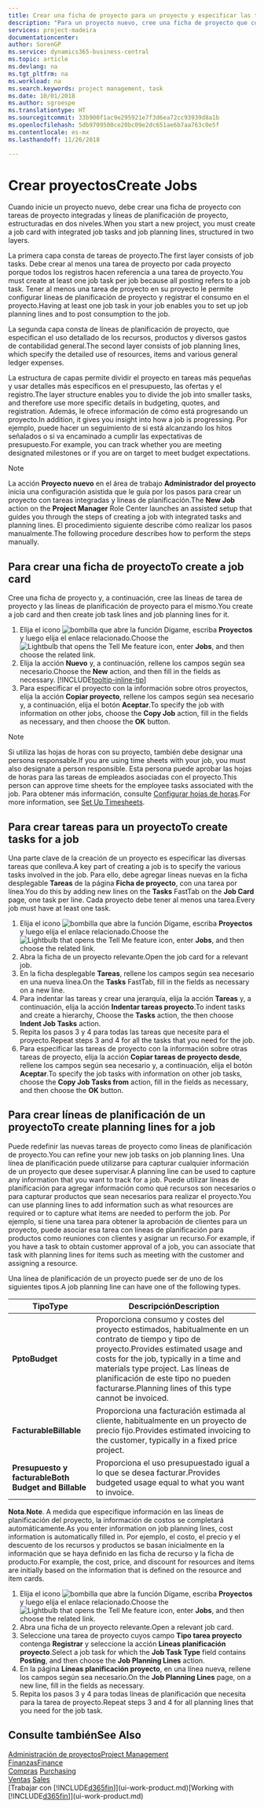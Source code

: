 ```yaml
---
title: Crear una ficha de proyecto para un proyecto y especificar las tareas | Documentos de Microsoft
description: "Para un proyecto nuevo, cree una ficha de proyecto que contenga tareas y líneas de planificación, como ayuda para administrar el progreso y los presupuestos."
services: project-madeira
documentationcenter: 
author: SorenGP
ms.service: dynamics365-business-central
ms.topic: article
ms.devlang: na
ms.tgt_pltfrm: na
ms.workload: na
ms.search.keywords: project management, task
ms.date: 10/01/2018
ms.author: sgroespe
ms.translationtype: HT
ms.sourcegitcommit: 33b900f1ac9e295921e7f3d6ea72cc93939d8a1b
ms.openlocfilehash: 5db9709500ce20bc09e2dc651ae6b7aa763c0e5f
ms.contentlocale: es-mx
ms.lasthandoff: 11/26/2018

---
```

# <a name="create-jobs"></a><span data-ttu-id="4c9f1-103">Crear proyectos</span><span class="sxs-lookup"><span data-stu-id="4c9f1-103">Create Jobs</span></span>
<span data-ttu-id="4c9f1-104">Cuando inicie un proyecto nuevo, debe crear una ficha de proyecto con tareas de proyecto integradas y líneas de planificación de proyecto, estructuradas en dos niveles.</span><span class="sxs-lookup"><span data-stu-id="4c9f1-104">When you start a new project, you must create a job card with integrated job tasks and job planning lines, structured in two layers.</span></span>  

<span data-ttu-id="4c9f1-105">La primera capa consta de tareas de proyecto.</span><span class="sxs-lookup"><span data-stu-id="4c9f1-105">The first layer consists of job tasks.</span></span> <span data-ttu-id="4c9f1-106">Debe crear al menos una tarea de proyecto por cada proyecto porque todos los registros hacen referencia a una tarea de proyecto.</span><span class="sxs-lookup"><span data-stu-id="4c9f1-106">You must create at least one job task per job because all posting refers to a job task.</span></span> <span data-ttu-id="4c9f1-107">Tener al menos una tarea de proyecto en su proyecto le permite configurar líneas de planificación de proyecto y registrar el consumo en el proyecto.</span><span class="sxs-lookup"><span data-stu-id="4c9f1-107">Having at least one job task in your job enables you to set up job planning lines and to post consumption to the job.</span></span>

<span data-ttu-id="4c9f1-108">La segunda capa consta de líneas de planificación de proyecto, que especifican el uso detallado de los recursos, productos y diversos gastos de contabilidad general.</span><span class="sxs-lookup"><span data-stu-id="4c9f1-108">The second layer consists of job planning lines, which specify the detailed use of resources, items and various general ledger expenses.</span></span>

<span data-ttu-id="4c9f1-109">La estructura de capas permite dividir el proyecto en tareas más pequeñas y usar detalles más específicos en el presupuesto, las ofertas y el registro.</span><span class="sxs-lookup"><span data-stu-id="4c9f1-109">The layer structure enables you to divide the job into smaller tasks, and therefore use more specific details in budgeting, quotes, and registration.</span></span> <span data-ttu-id="4c9f1-110">Además, le ofrece información de cómo está progresando un proyecto.</span><span class="sxs-lookup"><span data-stu-id="4c9f1-110">In addition, it gives you insight into how a job is progressing.</span></span> <span data-ttu-id="4c9f1-111">Por ejemplo, puede hacer un seguimiento de si está alcanzando los hitos señalados o si va encaminado a cumplir las expectativas de presupuesto.</span><span class="sxs-lookup"><span data-stu-id="4c9f1-111">For example, you can track whether you are meeting designated milestones or if you are on target to meet budget expectations.</span></span>

> [!NOTE]  
>   <span data-ttu-id="4c9f1-112">La acción **Proyecto nuevo** en el área de trabajo **Administrador del proyecto** inicia una configuración asistida que le guía por los pasos para crear un proyecto con tareas integradas y líneas de planificación.</span><span class="sxs-lookup"><span data-stu-id="4c9f1-112">The **New Job** action on the **Project Manager** Role Center launches an assisted setup that guides you through the steps of creating a job with integrated tasks and planning lines.</span></span> <span data-ttu-id="4c9f1-113">El procedimiento siguiente describe cómo realizar los pasos manualmente.</span><span class="sxs-lookup"><span data-stu-id="4c9f1-113">The following procedure describes how to perform the steps manually.</span></span>

## <a name="to-create-a-job-card"></a><span data-ttu-id="4c9f1-114">Para crear una ficha de proyecto</span><span class="sxs-lookup"><span data-stu-id="4c9f1-114">To create a job card</span></span>
<span data-ttu-id="4c9f1-115">Cree una ficha de proyecto y, a continuación, cree las líneas de tarea de proyecto y las líneas de planificación de proyecto para el mismo.</span><span class="sxs-lookup"><span data-stu-id="4c9f1-115">You create a job card and then create job task lines and job planning lines for it.</span></span>

1. <span data-ttu-id="4c9f1-116">Elija el icono ![bombilla que abre la función Dígame](media/ui-search/search_small.png "Dígame que desea hacer"), escriba **Proyectos** y luego elija el enlace relacionado.</span><span class="sxs-lookup"><span data-stu-id="4c9f1-116">Choose the ![Lightbulb that opens the Tell Me feature](media/ui-search/search_small.png "Tell me what you want to do") icon, enter **Jobs**, and then choose the related link.</span></span>  
2. <span data-ttu-id="4c9f1-117">Elija la acción **Nuevo** y, a continuación, rellene los campos según sea necesario.</span><span class="sxs-lookup"><span data-stu-id="4c9f1-117">Choose the **New** action, and then fill in the fields as necessary.</span></span> [!INCLUDE[tooltip-inline-tip](includes/tooltip-inline-tip_md.md)]
3. <span data-ttu-id="4c9f1-118">Para especificar el proyecto con la información sobre otros proyectos, elija la acción **Copiar proyecto**, rellene los campos según sea necesario y, a continuación, elija el botón **Aceptar**.</span><span class="sxs-lookup"><span data-stu-id="4c9f1-118">To specify the job with information on other jobs, choose the **Copy Job** action, fill in the fields as necessary, and then choose the **OK** button.</span></span>

> [!NOTE]  
>   <span data-ttu-id="4c9f1-119">Si utiliza las hojas de horas con su proyecto, también debe designar una persona responsable.</span><span class="sxs-lookup"><span data-stu-id="4c9f1-119">If you are using time sheets with your job, you must also designate a person responsible.</span></span> <span data-ttu-id="4c9f1-120">Esta persona puede aprobar las hojas de horas para las tareas de empleados asociadas con el proyecto.</span><span class="sxs-lookup"><span data-stu-id="4c9f1-120">This person can approve time sheets for the employee tasks associated with the job.</span></span> <span data-ttu-id="4c9f1-121">Para obtener más información, consulte [Configurar hojas de horas](projects-how-setup-time-sheets.md).</span><span class="sxs-lookup"><span data-stu-id="4c9f1-121">For more information, see [Set Up Timesheets](projects-how-setup-time-sheets.md).</span></span>

## <a name="to-create-tasks-for-a-job"></a><span data-ttu-id="4c9f1-122">Para crear tareas para un proyecto</span><span class="sxs-lookup"><span data-stu-id="4c9f1-122">To create tasks for a job</span></span>
<span data-ttu-id="4c9f1-123">Una parte clave de la creación de un proyecto es especificar las diversas tareas que conlleva.</span><span class="sxs-lookup"><span data-stu-id="4c9f1-123">A key part of creating a job is to specify the various tasks involved in the job.</span></span> <span data-ttu-id="4c9f1-124">Para ello, debe agregar líneas nuevas en la ficha desplegable **Tareas** de la página **Ficha de proyecto**, con una tarea por línea.</span><span class="sxs-lookup"><span data-stu-id="4c9f1-124">You do this by adding new lines on the **Tasks** FastTab on the **Job Card** page, one task per line.</span></span> <span data-ttu-id="4c9f1-125">Cada proyecto debe tener al menos una tarea.</span><span class="sxs-lookup"><span data-stu-id="4c9f1-125">Every job must have at least one task.</span></span>

1. <span data-ttu-id="4c9f1-126">Elija el icono ![bombilla que abre la función Dígame](media/ui-search/search_small.png "Dígame que desea hacer"), escriba **Proyectos** y luego elija el enlace relacionado.</span><span class="sxs-lookup"><span data-stu-id="4c9f1-126">Choose the ![Lightbulb that opens the Tell Me feature](media/ui-search/search_small.png "Tell me what you want to do") icon, enter **Jobs**, and then choose the related link.</span></span>
2. <span data-ttu-id="4c9f1-127">Abra la ficha de un proyecto relevante.</span><span class="sxs-lookup"><span data-stu-id="4c9f1-127">Open the job card for a relevant job.</span></span>
3. <span data-ttu-id="4c9f1-128">En la ficha desplegable **Tareas**, rellene los campos según sea necesario en una nueva línea.</span><span class="sxs-lookup"><span data-stu-id="4c9f1-128">On the **Tasks** FastTab, fill in the fields as necessary on a new line.</span></span>
4. <span data-ttu-id="4c9f1-129">Para indentar las tareas y crear una jerarquía, elija la acción **Tareas** y, a continuación, elija la acción **Indentar tareas proyecto**.</span><span class="sxs-lookup"><span data-stu-id="4c9f1-129">To indent tasks and create a hierarchy, Choose the **Tasks** action, the then choose **Indent Job Tasks** action.</span></span>
5. <span data-ttu-id="4c9f1-130">Repita los pasos 3 y 4 para todas las tareas que necesite para el proyecto.</span><span class="sxs-lookup"><span data-stu-id="4c9f1-130">Repeat steps 3 and 4 for all the tasks that you need for the job.</span></span>
6. <span data-ttu-id="4c9f1-131">Para especificar las tareas de proyecto con la información sobre otras tareas de proyecto, elija la acción **Copiar tareas de proyecto desde**, rellene los campos según sea necesario y, a continuación, elija el botón **Aceptar**.</span><span class="sxs-lookup"><span data-stu-id="4c9f1-131">To specify the job tasks with information on other job tasks, choose the **Copy Job Tasks from** action, fill in the fields as necessary, and then choose the **OK** button.</span></span>

## <a name="to-create-planning-lines-for-a-job"></a><span data-ttu-id="4c9f1-132">Para crear líneas de planificación de un proyecto</span><span class="sxs-lookup"><span data-stu-id="4c9f1-132">To create planning lines for a job</span></span>
<span data-ttu-id="4c9f1-133">Puede redefinir las nuevas tareas de proyecto como líneas de planificación de proyecto.</span><span class="sxs-lookup"><span data-stu-id="4c9f1-133">You can refine your new job tasks on job planning lines.</span></span> <span data-ttu-id="4c9f1-134">Una línea de planificación puede utilizarse para capturar cualquier información de un proyecto que desee supervisar.</span><span class="sxs-lookup"><span data-stu-id="4c9f1-134">A planning line can be used to capture any information that you want to track for a job.</span></span> <span data-ttu-id="4c9f1-135">Puede utilizar líneas de planificación para agregar información como qué recursos son necesarios o para capturar productos que sean necesarios para realizar el proyecto.</span><span class="sxs-lookup"><span data-stu-id="4c9f1-135">You can use planning lines to add information such as what resources are required or to capture what items are needed to perform the job.</span></span> <span data-ttu-id="4c9f1-136">Por ejemplo, si tiene una tarea para obtener la aprobación de clientes para un proyecto, puede asociar esa tarea con líneas de planificación para productos como reuniones con clientes y asignar un recurso.</span><span class="sxs-lookup"><span data-stu-id="4c9f1-136">For example, if you have a task to obtain customer approval of a job, you can associate that task with planning lines for items such as meeting with the customer and assigning a resource.</span></span>  

<span data-ttu-id="4c9f1-137">Una línea de planificación de un proyecto puede ser de uno de los siguientes tipos.</span><span class="sxs-lookup"><span data-stu-id="4c9f1-137">A job planning line can have one of the following types.</span></span>  

| <span data-ttu-id="4c9f1-138">Tipo</span><span class="sxs-lookup"><span data-stu-id="4c9f1-138">Type</span></span> | <span data-ttu-id="4c9f1-139">Descripción</span><span class="sxs-lookup"><span data-stu-id="4c9f1-139">Description</span></span> |
| --- | --- |
| <span data-ttu-id="4c9f1-140">**Ppto**</span><span class="sxs-lookup"><span data-stu-id="4c9f1-140">**Budget**</span></span> |<span data-ttu-id="4c9f1-141">Proporciona consumo y costes del proyecto estimados, habitualmente en un contrato de tiempo y tipo de proyecto.</span><span class="sxs-lookup"><span data-stu-id="4c9f1-141">Provides estimated usage and costs for the job, typically in a time and materials type project.</span></span> <span data-ttu-id="4c9f1-142">Las líneas de planificación de este tipo no pueden facturarse.</span><span class="sxs-lookup"><span data-stu-id="4c9f1-142">Planning lines of this type cannot be invoiced.</span></span> |
| <span data-ttu-id="4c9f1-143">**Facturable**</span><span class="sxs-lookup"><span data-stu-id="4c9f1-143">**Billable**</span></span> |<span data-ttu-id="4c9f1-144">Proporciona una facturación estimada al cliente, habitualmente en un proyecto de precio fijo.</span><span class="sxs-lookup"><span data-stu-id="4c9f1-144">Provides estimated invoicing to the customer, typically in a fixed price project.</span></span> |
| <span data-ttu-id="4c9f1-145">**Presupuesto y facturable**</span><span class="sxs-lookup"><span data-stu-id="4c9f1-145">**Both Budget and Billable**</span></span> |<span data-ttu-id="4c9f1-146">Proporciona el uso presupuestado igual a lo que se desea facturar.</span><span class="sxs-lookup"><span data-stu-id="4c9f1-146">Provides budgeted usage equal to what you want to invoice.</span></span> |

<span data-ttu-id="4c9f1-147">**Nota**.</span><span class="sxs-lookup"><span data-stu-id="4c9f1-147">**Note**.</span></span> <span data-ttu-id="4c9f1-148">A medida que especifique información en las líneas de planificación del proyecto, la información de costos se completará automáticamente.</span><span class="sxs-lookup"><span data-stu-id="4c9f1-148">As you enter information on job planning lines, cost information is automatically filled in.</span></span> <span data-ttu-id="4c9f1-149">Por ejemplo, el costo, el precio y el descuento de los recursos y productos se basan inicialmente en la información que se haya definido en las ficha de recurso y la ficha de producto.</span><span class="sxs-lookup"><span data-stu-id="4c9f1-149">For example, the cost, price, and discount for resources and items are initially based on the information that is defined on the resource and item cards.</span></span>

1. <span data-ttu-id="4c9f1-150">Elija el icono ![bombilla que abre la función Dígame](media/ui-search/search_small.png "Dígame que desea hacer"), escriba **Proyectos** y luego elija el enlace relacionado.</span><span class="sxs-lookup"><span data-stu-id="4c9f1-150">Choose the ![Lightbulb that opens the Tell Me feature](media/ui-search/search_small.png "Tell me what you want to do") icon, enter **Jobs**, and then choose the related link.</span></span>
2. <span data-ttu-id="4c9f1-151">Abra una ficha de un proyecto relevante.</span><span class="sxs-lookup"><span data-stu-id="4c9f1-151">Open a relevant job card.</span></span>
3. <span data-ttu-id="4c9f1-152">Seleccione una tarea de proyecto cuyos campo **Tipo tarea proyecto** contenga **Registrar** y seleccione la acción **Líneas planificación proyecto**.</span><span class="sxs-lookup"><span data-stu-id="4c9f1-152">Select a job task for which the **Job Task Type** field contains **Posting**, and then choose the **Job Planning Lines** action.</span></span>  
4. <span data-ttu-id="4c9f1-153">En la página **Líneas planificación proyecto**, en una línea nueva, rellene los campos según sea necesario.</span><span class="sxs-lookup"><span data-stu-id="4c9f1-153">On the **Job Planning Lines** page, on a new line, fill in the fields as necessary.</span></span>
5. <span data-ttu-id="4c9f1-154">Repita los pasos 3 y 4 para todas líneas de planificación que necesita para la tarea de proyecto.</span><span class="sxs-lookup"><span data-stu-id="4c9f1-154">Repeat steps 3 and 4 for all planning lines that you need for the job task.</span></span>

## <a name="see-also"></a><span data-ttu-id="4c9f1-155">Consulte también</span><span class="sxs-lookup"><span data-stu-id="4c9f1-155">See Also</span></span>
[<span data-ttu-id="4c9f1-156">Administración de proyectos</span><span class="sxs-lookup"><span data-stu-id="4c9f1-156">Project Management</span></span>](projects-manage-projects.md)  
[<span data-ttu-id="4c9f1-157">Finanzas</span><span class="sxs-lookup"><span data-stu-id="4c9f1-157">Finance</span></span>](finance.md)  
<span data-ttu-id="4c9f1-158">[Compras](purchasing-manage-purchasing.md)       </span><span class="sxs-lookup"><span data-stu-id="4c9f1-158">[Purchasing](purchasing-manage-purchasing.md)       </span></span>  
<span data-ttu-id="4c9f1-159">[Ventas](sales-manage-sales.md)    </span><span class="sxs-lookup"><span data-stu-id="4c9f1-159">[Sales](sales-manage-sales.md)    </span></span>  
<span data-ttu-id="4c9f1-160">[Trabajar con [!INCLUDE[d365fin](includes/d365fin_md.md)]](ui-work-product.md)</span><span class="sxs-lookup"><span data-stu-id="4c9f1-160">[Working with [!INCLUDE[d365fin](includes/d365fin_md.md)]](ui-work-product.md)</span></span>  

